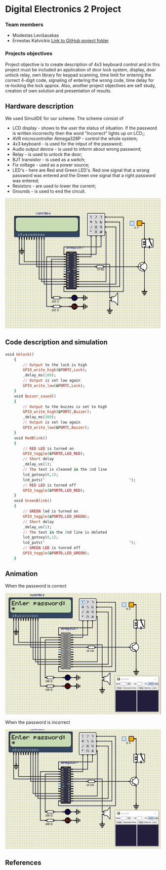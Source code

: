 # Digital Electronics 2 Project
### Team members

- Modestas Levišauskas
- Ernestas Katvickis [Link to GitHub project folder](https://github.com/ErnestasKatvickis/Digital-electronics-2/tree/master/Project)

### Projects objectives

Project objective is to create description of 4x3 keyboard control and in this project must be included an application of door lock system, display, door unlock relay, own library for keypad scanning, time limit for entering the correct 4-digit code, signaling of entering the wrong code, time delay for re-locking the lock approx. Also, another project objectives are self study, creation of own solution and presentation of results.

## Hardware description

We used SimulIDE for our scheme. The scheme consist of
- LCD display - shows to the user the status of situation. If the password is written incorrectly then the word "Incorrect" lights up on LCD;; 
- AVR microcontroller Atmega328P - control the whole system;
- 4x3 keyboard - is used for the intput of the password;
- Audio output device - is used to inform about wrong password;
- Relay - is used to unlock the door;
- BJT transistor - is used as a switch;
- Fix voltage - used as a power source;
- LED's - here are Red and Green LED's. Red one signal that a wrong password was entered and the Green one signal that a right password was entered;
- Resistors - are used to lower the current;
- Grounds - is used to end the circuit. 

![Scheme](https://github.com/ErnestasKatvickis/Digital-electronics-2/blob/master/Project/Scheme.png)

## Code description and simulation

```ruby
void Unlock()
	{
		// Output to the lock is high
		GPIO_write_high(&PORTC,Lock);
		_delay_ms(100);
		// Output is set low again
		GPIO_write_low(&PORTC,Lock);
	}
	void Buzzer_sound()
	{
		// Output to the buzzes is set to high
		GPIO_write_high(&PORTC,Buzzer);
		_delay_ms(300);
		// Output is set low again
		GPIO_write_low(&PORTC,Buzzer);
	}
	void RedBlink()
	{
		// RED LED is turned on
		GPIO_toggle(&PORTD,LED_RED);
		// Short delay
		_delay_us(1);
		// The text is cleaned in the 2nd line
		lcd_gotoxy(0,1);
		lcd_puts("                                      ");
		// RED LED is turned off
		GPIO_toggle(&PORTD,LED_RED);
	}
	void GreenBlink()
	{
		// GREEN led is turned on
		GPIO_toggle(&PORTD,LED_GREEN);
		// Short delay
		_delay_us(1);
		// The text in the 2nd line is deleted
		lcd_gotoxy(0,1);
		lcd_puts("                                      ");
		// GREEN LED is tunred off
		GPIO_toggle(&PORTD,LED_GREEN);
	}
```

## Animation

When the password is correct

![GIF](https://github.com/ErnestasKatvickis/Digital-electronics-2/blob/master/Project/GIF.gif)

When the password is incorrect

![GIF2](https://github.com/ErnestasKatvickis/Digital-electronics-2/blob/master/Project/GIF2.gif)

## References

